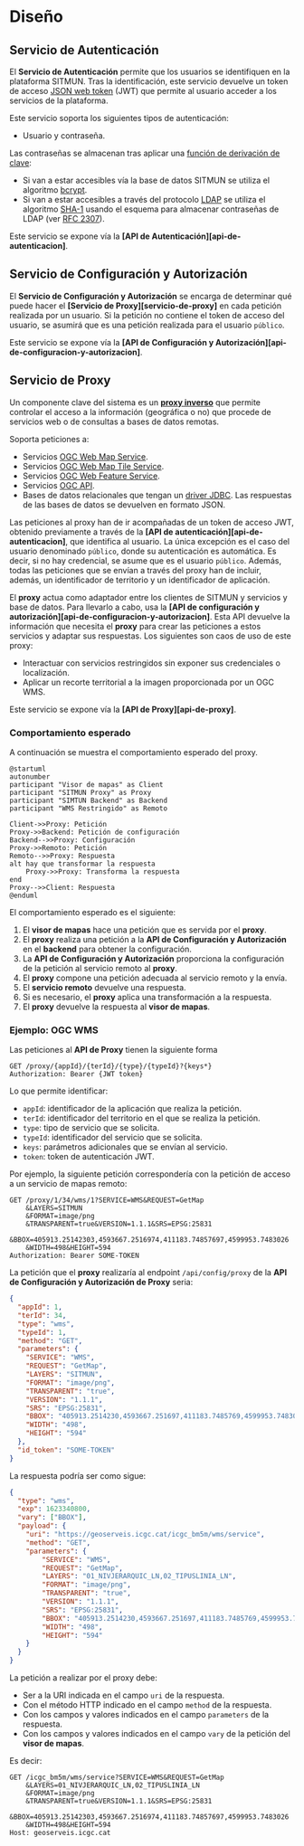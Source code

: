 # Diseño

## Servicio de Autenticación

El **Servicio de Autenticación** permite que los usuarios se identifiquen en la plataforma SITMUN.
Tras la identificación, este servicio devuelve un token de acceso [JSON web token](https://jwt.io/) (JWT)
que permite al usuario acceder a los servicios de la plataforma.

Este servicio soporta los siguientes tipos de autenticación:

- Usuario y contraseña.

Las contraseñas se almacenan tras aplicar una [función de derivación de clave](https://es.wikipedia.org/wiki/Funci%C3%B3n_de_derivaci%C3%B3n_de_clave):

- Si van a estar accesibles vía la base de datos SITMUN se utiliza el algoritmo [bcrypt](https://es.wikipedia.org/wiki/Bcrypt).
- Si van a estar accesibles a través del protocolo [LDAP](https://es.wikipedia.org/wiki/Protocolo_ligero_de_acceso_a_directorios) se utiliza el algoritmo [SHA-1](https://es.wikipedia.org/wiki/Secure_Hash_Algorithm#SHA-1) usando el esquema para almacenar contraseñas de LDAP (ver [RFC 2307](https://tools.ietf.org/html/rfc2307)).

Este servicio se expone vía la **[API de Autenticación][api-de-autenticacion]**.

## Servicio de Configuración y Autorización

El **Servicio de Configuración y Autorización** se encarga de determinar qué puede hacer el **[Servicio de Proxy][servicio-de-proxy]** en cada petición realizada por un usuario.
Si la petición no contiene el token de acceso del usuario, se asumirá que es una petición realizada para el usuario `público`.

Este servicio se expone vía la **[API de Configuración y Autorización][api-de-configuracion-y-autorizacion]**.

## Servicio de Proxy

Un componente clave del sistema es un **[proxy inverso](https://es.wikipedia.org/wiki/Proxy_inverso)** que permite
controlar el acceso a la información (geográfica o no) que procede de servicios web o de consultas a bases de datos remotas. 

Soporta peticiones a:

- Servicios [OGC Web Map Service](https://www.ogc.org/standard/wms/).
- Servicios [OGC Web Map Tile Service](https://www.ogc.org/standard/wmts/).
- Servicios [OGC Web Feature Service](https://www.ogc.org/standard/wfs/).
- Servicios [OGC API](https://ogcapi.ogc.org/).
- Bases de datos relacionales que tengan un [driver JDBC](https://es.wikipedia.org/wiki/Java_Database_Connectivity). 
  Las respuestas de las bases de datos se devuelven en formato JSON.

Las peticiones al proxy han de ir acompañadas de un token de acceso JWT, 
obtenido previamente a través de la **[API de autenticación][api-de-autenticacion]**, que identifica al usuario. 
La única excepción es el caso del usuario denominado `público`, donde su autenticación es automática.
Es decir, si no hay credencial, se asume que es el usuario  `público`. 
Además, todas las peticiones que se envían a través del proxy han de incluir, además, 
un identificador de territorio y un identificador de aplicación.

El **proxy** actua como adaptador entre los clientes de SITMUN y servicios y base de datos.
Para llevarlo a cabo, usa la **[API de configuración y autorización][api-de-configuracion-y-autorizacion]**.
Esta API devuelve la información que necesita el **proxy** para crear las peticiones a estos servicios y adaptar sus respuestas. 
Los siguientes son caos de uso de este proxy:

- Interactuar con servicios restringidos sin exponer sus credenciales o localización.
- Aplicar un recorte territorial a la imagen proporcionada por un OGC WMS.

Este servicio se expone vía la **[API de Proxy][api-de-proxy]**.

### Comportamiento esperado

A continuación se muestra el comportamiento esperado del proxy.
```puml
@startuml
autonumber
participant "Visor de mapas" as Client
participant "SITMUN Proxy" as Proxy
participant "SIMTUN Backend" as Backend
participant "WMS Restringido" as Remoto

Client->>Proxy: Petición
Proxy->>Backend: Petición de configuración
Backend-->>Proxy: Configuración
Proxy->>Remoto: Petición
Remoto-->>Proxy: Respuesta
alt hay que transformar la respuesta
    Proxy->>Proxy: Transforma la respuesta
end
Proxy-->>Client: Respuesta
@enduml
```

El comportamiento esperado es el siguiente:

1. El **visor de mapas** hace una petición que es servida por el **proxy**.
2. El **proxy** realiza una petición a la **API de Configuración y Autorización** en el **backend** para obtener la configuración.
3. La **API de Configuración y Autorización** proporciona la configuración de la petición al servicio remoto al **proxy**.
4. El **proxy** compone una petición adecuada al servicio remoto y la envía.
5. El **servicio remoto** devuelve una respuesta.
6. Si es necesario, el **proxy** aplica una transformación a la respuesta.
7. El **proxy** devuelve la respuesta al **visor de mapas**.

### Ejemplo: OGC WMS

Las peticiones al **API de Proxy** tienen la siguiente forma 

```http
GET /proxy/{appId}/{terId}/{type}/{typeId}?{keys*}
Authorization: Bearer {JWT token}
```

Lo que permite identificar:

- `appId`: identificador de la aplicación que realiza la petición.
- `terId`: identificador del territorio en el que se realiza la petición.
- `type`: tipo de servicio que se solicita.
- `typeId`: identificador del servicio que se solicita.
- `keys`: parámetros adicionales que se envían al servicio.
- `token`: token de autenticación JWT.

Por ejemplo, la siguiente petición correspondería con la petición de acceso a un servicio de mapas remoto:

```http
GET /proxy/1/34/wms/1?SERVICE=WMS&REQUEST=GetMap
    &LAYERS=SITMUN
    &FORMAT=image/png
    &TRANSPARENT=true&VERSION=1.1.1&SRS=EPSG:25831
    &BBOX=405913.25142303,4593667.2516974,411183.74857697,4599953.7483026
    &WIDTH=498&HEIGHT=594
Authorization: Bearer SOME-TOKEN    
```

La petición que el **proxy** realizaría al endpoint `/api/config/proxy` de la **API de Configuración y Autorización de Proxy** seria:

```json
{
  "appId": 1,
  "terId": 34,
  "type": "wms",
  "typeId": 1,
  "method": "GET",
  "parameters": {
    "SERVICE": "WMS",
    "REQUEST": "GetMap",
    "LAYERS": "SITMUN",
    "FORMAT": "image/png",
    "TRANSPARENT": "true",
    "VERSION": "1.1.1",
    "SRS": "EPSG:25831",
    "BBOX": "405913.2514230,4593667.251697,411183.7485769,4599953.748302",
    "WIDTH": "498",
    "HEIGHT": "594"
  },
  "id_token": "SOME-TOKEN"
}
```

La respuesta podría ser como sigue:

```json
{
  "type": "wms",
  "exp": 1623340800,
  "vary": ["BBOX"],
  "payload": {
    "uri": "https://geoserveis.icgc.cat/icgc_bm5m/wms/service",
    "method": "GET",
    "parameters": {
        "SERVICE": "WMS",
        "REQUEST": "GetMap",
        "LAYERS": "01_NIVJERARQUIC_LN,02_TIPUSLINIA_LN",
        "FORMAT": "image/png",
        "TRANSPARENT": "true",
        "VERSION": "1.1.1",
        "SRS": "EPSG:25831",
        "BBOX": "405913.2514230,4593667.251697,411183.7485769,4599953.748302",
        "WIDTH": "498",
        "HEIGHT": "594"
    }
  }
}
```

La petición a realizar por el proxy debe:

- Ser a la URI indicada en el campo `uri` de la respuesta.
- Con el método HTTP indicado en el campo `method` de la respuesta.
- Con los campos y valores indicados en el campo `parameters` de la respuesta.
- Con los campos y valores indicados en el campo `vary` de la petición del **visor de mapas**.

Es decir:

```http
GET /icgc_bm5m/wms/service?SERVICE=WMS&REQUEST=GetMap
    &LAYERS=01_NIVJERARQUIC_LN,02_TIPUSLINIA_LN
    &FORMAT=image/png
    &TRANSPARENT=true&VERSION=1.1.1&SRS=EPSG:25831
    &BBOX=405913.25142303,4593667.2516974,411183.74857697,4599953.7483026
    &WIDTH=498&HEIGHT=594
Host: geoserveis.icgc.cat
```

